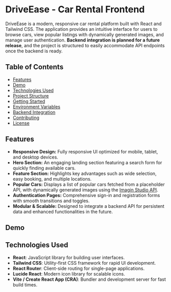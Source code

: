 
# DriveEase - Car Rental Frontend

DriveEase is a modern, responsive car rental platform built with React and Tailwind CSS. The application provides an intuitive interface for users to browse cars, view popular listings with dynamically generated images, and manage user authentication. **Backend integration is planned for a future release**, and the project is structured to easily accommodate API endpoints once the backend is ready.

## Table of Contents

- [Features](#features)
- [Demo](#demo)
- [Technologies Used](#technologies-used)
- [Project Structure](#project-structure)
- [Getting Started](#getting-started)
- [Environment Variables](#environment-variables)
- [Backend Integration](#backend-integration)
- [Contributing](#contributing)
- [License](#license)

## Features

- **Responsive Design:** Fully responsive UI optimized for mobile, tablet, and desktop devices.
- **Hero Section:** An engaging landing section featuring a search form for quickly finding available cars.
- **Feature Section:** Highlights key advantages such as wide selection, easy booking, and multiple locations.
- **Popular Cars:** Displays a list of popular cars fetched from a placeholder API, with dynamically generated images using the [Imagin Studio API](https://cdn.imagin.studio/getimage).
- **Authentication Pages:** Comprehensive sign-in and registration forms with smooth transitions and toggles.
- **Modular & Scalable:** Designed to integrate a backend API for persistent data and enhanced functionalities in the future.

## Demo


## Technologies Used

- **React**: JavaScript library for building user interfaces.
- **Tailwind CSS**: Utility-first CSS framework for rapid UI development.
- **React Router**: Client-side routing for single-page applications.
- **Lucide React**: Modern icon library for scalable icons.
- **Vite / Create React App (CRA)**: Bundler and development server for fast build times.




